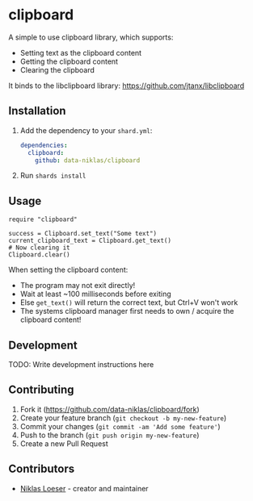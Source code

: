 # clipboard

A simple to use clipboard library, which supports:
- Setting text as the clipboard content
- Getting the clipboard content
- Clearing the clipboard

It binds to the libclipboard library:
https://github.com/jtanx/libclipboard

## Installation

1. Add the dependency to your `shard.yml`:

   ```yaml
   dependencies:
     clipboard:
       github: data-niklas/clipboard
   ```

2. Run `shards install`

## Usage

```crystal
require "clipboard"

success = Clipboard.set_text("Some text")
current_clipboard_text = Clipboard.get_text()
# Now clearing it
Clipboard.clear()

```

When setting the clipboard content:
- The program may not exit directly!
- Wait at least ~100 milliseconds before exiting
- Else `get_text()` will return the correct text, but Ctrl+V won't work
- The systems clipboard manager first needs to own / acquire the clipboard content!

## Development

TODO: Write development instructions here

## Contributing

1. Fork it (<https://github.com/data-niklas/clipboard/fork>)
2. Create your feature branch (`git checkout -b my-new-feature`)
3. Commit your changes (`git commit -am 'Add some feature'`)
4. Push to the branch (`git push origin my-new-feature`)
5. Create a new Pull Request

## Contributors

- [Niklas Loeser](https://github.com/data-niklas) - creator and maintainer
